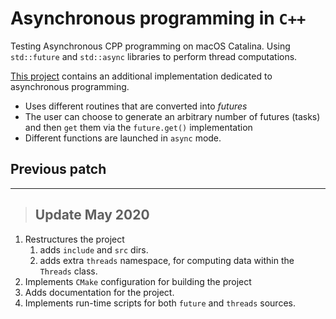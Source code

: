 # Asynchronous programming in `C++`

Testing Asynchronous CPP programming on macOS Catalina. Using `std::future` and `std::async` libraries to perform thread computations.

[This project](https://github.com/basavyr/useful-cpp-algorithms/tree/master/projects/asyncxx) contains an additional implementation dedicated to asynchronous programming.

* Uses different routines that are converted into *futures*
* The user can choose to generate an arbitrary number of futures (tasks) and then `get` them via the `future.get()` implementation
* Different functions are launched in `async` mode.

## Previous patch

___

> ## Update **May 2020**

1. Restructures the project
   1. adds `include` and `src` dirs.
   2. adds extra `threads` namespace, for computing data within the `Threads` class.
2. Implements `CMake` configuration for building the project
3. Adds documentation for the project.
4. Implements run-time scripts for both `future` and `threads` sources.